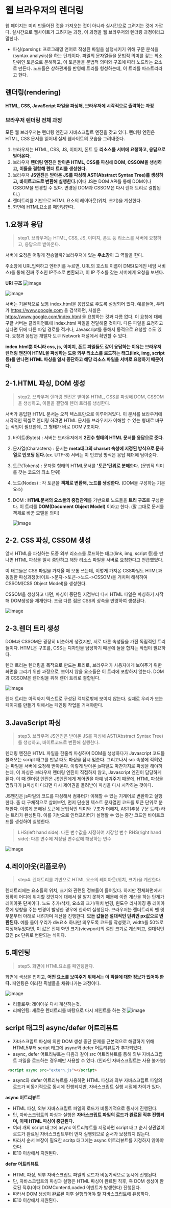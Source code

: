 # 웹 브라우저의 렌더링 
웹 페이지는 미리 만들어진 것을 가져오는 것이 아니라 실시간으로 그려지는 것에 가깝다. 실시간으로 웹사이트가 그려지는 과정, 이 과정을 웹 브라우저의 렌더링 과정이라고 말한다.

* 파싱(parsing): 프로그래밍 언어로 작성된 파일을 실행시키기 위해 구문 분석을(syntax analysis)을 하는 단계이다. 파일의 문자열들을 문법적 의미를 갖는 최소 단위인 토큰으로 분해하고, 이 토큰들을 문법적 의미와 구조에 따라 노드라는 요소로 만든다. 노드들은 상하관계를 반영해 트리를 형성하는데, 이 트리를 파스트리라고 한다.

## 렌더링(rendering)

**HTML, CSS, JavaScript 파일을 파싱해, 브라우저에 시각적으로 출력하는 과정**

### 브라우저 렌더링 전체 과정

모든 웹 브라우저는 렌더링 엔진과 자바스크립트 엔진을 갖고 있다. 렌더링 엔진은 HTML, CSS 문서를 읽어내 실제 웹사이트의 모습을 그려내준다.

1. 브라우저는 HTML, CSS, JS, 이미지, 폰트 등 **리소스를 서버에 요청하고, 응답으로 받아온다.**
2. 브라우저 **렌더링 엔진**은 **받아온 HTML, CSS를 파싱**해 **DOM, CSSOM을 생성하고, 이들을 결합해 렌더 트리를 생성한다.**
3. 브라우저 **JS엔진**은 **받아온 JS를 파싱해 AST(Abstract Syntax Tree)를 생성하고, 바이트코드로 변환해 실행한다.**(이때 JS는 DOM API를 통해 DOM이나 CSSOM을 변경할 수 있다. 변경된 DOM과 CSSOM은 다시 렌더 트리로 결합된다.)
4. 렌더트리를 기반으로 HTML 요소의 레이아웃(위치, 크기)을 계산한다.
5. 화면에 HTML요소를 페인팅한다. 


## 1.요청과 응답

>step1. 브라우저는 HTML, CSS, JS, 이미지, 폰트 등 리소스를 서버에 요청하고, 응답으로 받아온다.

서버에 요청은 어떻게 전송할까? 브라우저에 있는 **주소창**이 그 역할을 한다. 

주소창에 URL입력하고 엔터키를 누르면, URL의 호스트 이름이 DNS(도메인 네임 서비스)를 통해 진짜 주소인 IP주소로 변환되고, 이 IP 주소를 갖는 서버에게 요청을 보낸다. 

**URI 구조**
![image](https://img1.daumcdn.net/thumb/R1280x0/?scode=mtistory2&fname=https%3A%2F%2Fblog.kakaocdn.net%2Fdn%2FbhMA8N%2Fbtry4f4Jv63%2FMCmJqvqqEMp4U9MYE5U3f0%2Fimg.png)


![image](https://img1.daumcdn.net/thumb/R1280x0/?scode=mtistory2&fname=https%3A%2F%2Fblog.kakaocdn.net%2Fdn%2FKg2J5%2Fbtry8y9PjAd%2FsX4LXaJJ5T8GRhNh5leKw0%2Fimg.png)

서버는 기본적으로 보통 index.html을 응답으로 주도록 설정되어 있다.  예를들어, 우리가 https://www.google.com 을 검색하면, 
사실은 https://www.google.com/index.html 을 요청하는 것과 다름 없다. 이 요청에 대해 구글 서버는 클라이언트에 index.html 파일을 전달해줄 것이다. 다른 파일을 요청하고싶다면 뒤에 다른 파일 경로를 적거나, Javascript를 통해서 동적으로 요청할 수도 있다. 요청과 응답은 개발자 도구 Network 패널에서 확인할 수 있다.

**index.html뿐 아니라 css, js, 이미지, 폰트 파일들도 같이 응답하는 이유는 브라우저 렌더링 엔진이 HTML을 파싱하는 도중 외부 리소스를 로드하는 태그(link, img, script 등)를 만나면 HTML 파싱을 일시 중단하고 해당 리소스 파일을 서버로 요청하기 때문이다.**

## 2-1.HTML 파싱, DOM 생성
>step2. 브라우저 렌더링 엔진은 받아온 HTML, CSS를 파싱해 DOM, CSSOM을 생성하고, 이들을 결합해 렌더 트리를 생성한다.

서버가 응답한 HTML 문서는 오직 텍스트만으로 이루어져있다. 이 문서를 브라우저에 시각적인 픽셀로 렌더링 하려면 HTML 문서를 브라우저가 이해할 수 있는 형태로 바꾸는 작업이 필요한데, 그 형태가 바로 DOM구조이다. 

1. 바이트(Bytes) : 서버는 브라우저에게 **2진수 형태의 HTML 문서를 응답으로 준다.**

2. 문자열(Characters) : 문서는 **meta태그의 charset 속성에 지정된 방식으로 문자열로 인코딩 된다.**(ex. UTF-8) 서버는 이 인코딩 방식은 응답 헤더에 담아준다.

3. 토큰(Tokens) : 문자열 형태의 HTML문서를 **'토큰'단위로 분해**한다. (문법적 의미를 갖는 코드의 최소 단위) 

4. 노드(Nodes) : 각 토큰을 **객체로 변환해, 노드를 생성한다.** (DOM을 구성하는 기본 요소) 

5. DOM : **HTML문서의 요소들의 중첩관계**를 기반으로 노드들을 **트리 구조**로 구성한다. 이 트리를 **DOM(Document Object Model)** 이라고 한다.
(말 그대로 문서를 객체로 바꾼 모델을 의미)

   ![image](https://img1.daumcdn.net/thumb/R1280x0/?scode=mtistory2&fname=https%3A%2F%2Fblog.kakaocdn.net%2Fdn%2Fd752eh%2Fbtry8y211Yn%2FjXqSArXalZzp1tpeg9Vee0%2Fimg.png)

## 2-2. CSS 파싱, CSSOM 생성

앞서 HTML을 파싱하는 도중 외부 리소스를 로드하는 태그(link, img, script 등)를 만나면 HTML 파싱을 일시 중단하고 해당 리소스 파일을 서버로 요청한다고 언급했었다. 

이 태그들은 CSS 파일을 가져올 때 보통 쓰는데, 이렇게 가져온 CSS파일도 HTML과 동일한 파싱과정(바이트->문자->토큰->노드->CSSOM)을 거치며 해석하여 CSSOM(CSS Object Model)을 생성한다. 

CSSOM을 생성하고 나면, 파싱이 중단된 지점부터 다시 HTML 파일은 파싱하기 시작해 DOM생성을 재개한다. 조금 다른 점은 CSS의 상속을 반영하여 생성된다.

   ![image](https://img1.daumcdn.net/thumb/R1280x0/?scode=mtistory2&fname=https%3A%2F%2Fblog.kakaocdn.net%2Fdn%2Fdf1gLS%2Fbtry4gCALFm%2FiSKf1mkVTPH04K02o0YAA0%2Fimg.png)

## 2-3.렌더 트리 생성 

DOM과 CSSOM은 굉장히 비슷하게 생겼지만, 서로 다른 속성들을 가진 독립적인 트리들이다. HTML은 구조를, CSS는 디자인을 담당하기 때문에 둘을 합치는 작업이 필요하다. 

렌더 트리는 렌더링을 목적으로 만드는 트리로, 브라우저가 사용자에게 보여주기 위한 화면을 그리기 위한 과정으로, 보이지 않을 요소들은 이 트리에 포함하지 않는다. DOM과 CSSOM은 렌더링을 위해 렌더 트리로 결합된다.  

   ![image](https://img1.daumcdn.net/thumb/R1280x0/?scode=mtistory2&fname=https%3A%2F%2Fblog.kakaocdn.net%2Fdn%2FdpJAcH%2Fbtry7r4olZc%2FrCgtlnvK2UjosAEUpR0Nq1%2Fimg.png)


렌더 트리는 아직까지 텍스트로 구성된 객체로밖에 보이지 않는다. 실제로 우리가 보는 페이지를 만들기 위해서는 페인팅 작업을 거쳐야한다. 

## 3.JavaScript 파싱 

>step3. 브라우저 JS엔진은 받아온 JS를 파싱해 AST(Abstract Syntax Tree)를 생성하고, 바이트코드로 변환해 실행한다.

렌더링 엔진은 HTML 파일을 한줄씩 파싱하며 DOM을 생성하다가 Javascript 코드들 불러오는 script 태그를 만날 때도 파싱을 잠시 멈춘다. 그리고나서 src 속성에 적혀있는 파일을 서버에 요청해 받아온다. 이렇게 받아온 js파일도 마찬가지로 파싱을 해야하는데, 이 파싱은 브라우저 렌더링 엔진이 직접하지 않고, Javascript 엔진이 담당하게 된다. 이 때 렌더링 엔진은 JS엔진에게 제어권을 아예 넘겨주기 때문에, HTML 파싱을 멈췄다가 js파싱이 다되면 다시 제어권을 돌려받아 파싱을 다시 시작하는 것이다.

JS엔진은 js파일의 코드를 파싱해서 컴퓨터가 이해할 수 있는 기계어로 변환하고 실행한다. 좀 더 구체적으로 살펴보면, 먼저 단순한 텍스트 문자열인 코드를 토큰 단위로 분해한다. 이렇게 분해된 토큰에 문법적인 의미와 구조가 더해져, AST(추상 구문 트리) 라는 트리가 완성된다. 이를 기반으로 인터프리터가 실행할 수 있는 중간 코드인 바이트코드를 생성하여 실행한다.  
>LHS(left hand side): 다른 변수값을 지정하여 저장할 변수
>RHS(right hand side): 다른 변수에 저장될 변수값에 해당하는 변수

![image](https://img1.daumcdn.net/thumb/R1280x0/?scode=mtistory2&fname=https%3A%2F%2Fblog.kakaocdn.net%2Fdn%2FchkIMn%2Fbtry8izp0Wz%2F4TsRT9TO6Unf8XIUxKhzE0%2Fimg.png)

## 4.레이아웃(리플로우)
>step4. 렌더트리를 기반으로 HTML 요소의 레이아웃(위치, 크기)을 계산한다. 

렌더트리에는 요소들의 위치, 크기와 관련된 정보들이 들어있다. 하지만 전체화면에서 정확히 어디에 위치할 것인지에 대해서 잘 알지 못하기 때문에 이런 계산을 하는 단계가 레이아웃 단계이다. 노드 추가/삭제, 요소의 크기/위치 변경, 윈도우 리사이징 등 레이아웃에 영향을 주는 변경이 발생한 경우에 한하여 실행된다. 브라우저는 렌더트리의 맨 윗부분부터 아래로 내려가며 계산을 진행한다. **모든 값들은 절대적인 단위인 px값으로 변환된다.**
예를 들어 우리가 div요소 하나만 띄우도록 코드를 작성했고, width를 50%로 지정해두었다면, 이 값은 전체 화면 크기(viewport)의 절반 크기로 계산되고, 절대적인 값인 px 단위로 변환되는 식이다.

## 5.페인팅
>step5. 화면에 HTML요소를 페인팅한다. 

화면에 색상을 입히고, **어떤 요소를 보여주기 위해서는 이 픽셀에 대한 정보가 있어야 한다.** 페인팅은 이러한 픽셀들을 채워나가는 과정이다. 

![image](https://img1.daumcdn.net/thumb/R1280x0/?scode=mtistory2&fname=https%3A%2F%2Fblog.kakaocdn.net%2Fdn%2Fbriyci%2Fbtry66TJNy6%2FSUVzSATWwqK0kruOy55SFK%2Fimg.png)

* 리플로우: 레이아웃 다시 계산하는것.
* 리페인팅: 새로운 렌더트리를 바탕으로 다시 페인트를 하는 것
![image](https://img1.daumcdn.net/thumb/R1280x0/?scode=mtistory2&fname=https%3A%2F%2Fblog.kakaocdn.net%2Fdn%2Fbq8I4z%2Fbtry7vsvVpZ%2F1eRxOyArCa7djYsVtuzNt1%2Fimg.png)

## script 태그의 async/defer 어트리뷰트

* 자바스크립트 파싱에 의한 DOM 생성 중단 문제를 근본적으로 해결하기 위해 HTML5부터 script 태그에 async와 defer 어트리뷰트가 추가되었다.
* async, defer 어트리뷰트는 다음과 같이 src 어트리뷰트를 통해 외부 자바스크립트 파일을 로드하는 경우에만 사용할 수 있다. (인라인 자바스크립트는 사용 불가능)

```html 
 <script async src="extern.js"></script>
```

* async와 defer 어트리뷰트를 사용하면 HTML 파싱과 외부 자바스크립트 파일의 로드가 비동기적으로 동시에 진행되지만, 자바스크립트 실행 시점에 차이가 있다.

**async 어트리뷰트**
* HTML 파싱, 외부 자바스크립트 파일의 로드가 비동기적으로 동시에 진행된다.
* 단, 자바스크립트의 파싱과 실행은 **자바스크립트 파일의 로드가 완료된 직후 진행되며, 이때 HTML 파싱이 중단된다.**
* 여러 개의 script 태그에 async 어트리뷰트를 지정하면 script 태그 순서 상관없이 로드가 완료된 자바스크립트부터 먼저 실행되므로 순서가 보장되지 않는다.
* 따라서 순서 보장이 필요한 scritp 태그에는 async 어트리뷰트를 지정하지 않아야 한다.
* IE10 이상에서 지원된다.

**defer 어트리뷰트**
* HTML 파싱, 외부 자바스크립트 파일의 로드가 비동기적으로 동시에 진행된다.
* 단, 자바스크립트의 파싱과 실행은 HTML 파싱이 완료된 직후, 즉 DOM 생성이 완료된 직후(이때 DOMContentLoaded 이벤트가 발생한다) 진행된다.
* 따라서 DOM 생성이 완료된 이후 실행되어야 할 자바스크립트에 유용하다.
* IE10 이상에서 지원된다.

